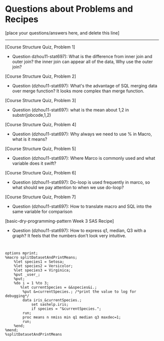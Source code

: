 
# Questions about Problems and Recipes



[place your questions/answers here, and delete this line]



***





[Course Structure Quiz, Problem 1]
 * Question dzhou11-stat697): What is the difference from inner join and outer join? the inner join can appear all of the data, Why use the outer join?



[Course Structure Quiz, Problem 2]
*  Question (dzhou11-stat697): What's the advantage of SQL merging data over merge function? It looks more complex than merge function.



 [Course Structure Quiz, Problem 3]
 * Question (dzhou11-stat697): what is the mean about 1,2 in substr(jobcode,1,2) 



[Course Structure Quiz, Problem 4]
 * Question (dzhou11-stat697): Why always we need to use % in Macro, what is it means?



[Course Structure Quiz, Problem 5]
 * Question (dzhou11-stat697): Where Marco is commonly used and what variable does it swift?



[Course Structure Quiz, Problem 6]
* Question (dzhou11-stat697): Do-loop is used frequently in marco, so what should we pay attention to when we use do-loop?



[Course Structure Quiz, Problem 7]
* Question (dzhou11-stat697): How to translate macro and SQL into the same variable for comparison



 [basic-dry-programming-pattern Week 3 SAS Recipe]
* Question (dzhou11-stat697): How to express q1, median, Q3 with a graph? It feels that the numbers don't look very intuitive.




```


options mprint;
%macro splitDatasetAndPrintMeans;
    %let species1 = Setosa;
    %let species2 = Versicolor;
    %let species3 = Virginica;
    %put _user_;
    %put;
    %do i = 1 %to 3;
       %let currentSpecies = &&species&i.;
        %put &=currentSpecies.; /*print the value to log for debugging*/
        data iris_&currentSpecies.;
            set sashelp.iris;
            if species = "&currentSpecies.";
        run;
        proc means n nmiss min q1 median q3 maxdec=1;
        run;
    %end;
%mend;
%splitDatasetAndPrintMeans


```
